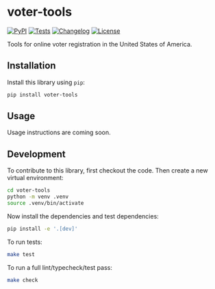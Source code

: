 # voter-tools

[![PyPI](https://img.shields.io/pypi/v/voter-tools.svg)](https://pypi.org/project/voter-tools/)
[![Tests](https://github.com/front-seat/voter-tools/actions/workflows/test.yml/badge.svg)](https://github.com/front-seat/voter-tools/actions/workflows/test.yml)
[![Changelog](https://img.shields.io/github/v/release/front-seat/voter-tools?include_prereleases&label=changelog)](https://github.com/front-seat/voter-tools/releases)
[![License](https://img.shields.io/badge/license-MIT-blue.svg)](https://github.com/front-seat/voter-tools/blob/main/LICENSE)

Tools for online voter registration in the United States of America.

## Installation

Install this library using `pip`:

```bash
pip install voter-tools
```

## Usage

Usage instructions are coming soon.

## Development

To contribute to this library, first checkout the code. Then create a new virtual environment:

```bash
cd voter-tools
python -m venv .venv
source .venv/bin/activate
```

Now install the dependencies and test dependencies:

```bash
pip install -e '.[dev]'
```

To run tests:

```bash
make test
```

To run a full lint/typecheck/test pass:

```bash
make check
```
